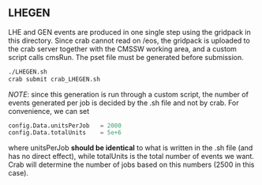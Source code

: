 ## LHEGEN

LHE and GEN events are produced in one single step using the gridpack in this directory. 
Since crab cannot read on /eos, the gridpack is uploaded to the crab server together with the CMSSW working area, and a custom script calls cmsRun. 
The pset file must be generated before submission. 

```bash
./LHEGEN.sh
crab submit crab_LHEGEN.sh
```

*NOTE*: since this generation is run through a custom script, the number of events generated per job is decided by the .sh file and not by crab. For convenience, we can set

```python
config.Data.unitsPerJob   = 2000
config.Data.totalUnits    = 5e+6
```

where unitsPerJob **should be identical** to what is written in the .sh file (and has no direct effect), while totalUnits is the total number of events we want. Crab will determine the number of jobs based on this numbers (2500 in this case).